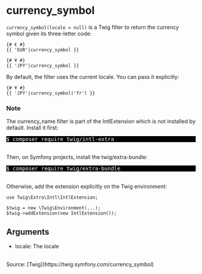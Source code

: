 # currency_symbol

`currency_symbol(locale = null)` is a Twig filter to return the currency symbol given its three-letter code:

```twig
{# € #}
{{ 'EUR'|currency_symbol }}
```

```twig
{# ¥ #}
{{ 'JPY'|currency_symbol }}
```

By default, the filter uses the current locale. You can pass it explicitly:
<br>
```twig
{# ¥ #}
{{ 'JPY'|currency_symbol('fr') }}
```

### Note</strong>
The currency_name filter is part of the IntlExtension which is not installed by default. Install it first:
<br>
<pre style="background-color: black; color: white">$ composer require twig/intl-extra</pre>
<br>
Then, on Symfony projects, install the twig/extra-bundle:
<br>
<pre style="background-color: black; color: white">$ composer require twig/extra-bundle</pre>
<br>
Otherwise, add the extension explicitly on the Twig environment:

```twig
use Twig\Extra\Intl\IntlExtension;

$twig = new \Twig\Environment(...);
$twig->addExtension(new IntlExtension());
```

## Arguments
- locale: The locale

<br>
Source: [Twig](https://twig.symfony.com/currency_symbol)